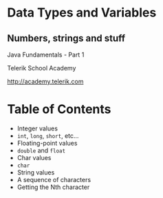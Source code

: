 <!-- section start -->

<!-- attr: {id: 'title', class: 'slide-title', hasScriptWrapper: true} -->

# Data Types and Variables
##  Numbers, strings and stuff
<div class="signature">
    <p class="signature-course">Java Fundamentals - Part 1</p>
    <p class="signature-initiative">Telerik School Academy</p>
    <a href="http://academy.telerik.com" class="signature-link">http://academy.telerik.com</a>
</div>

<!-- section start -->
<!-- attr: {id: 'table-of-contents'} -->
# Table of Contents

*   Integer values
  *   `int`, `long`, `short`, etc...
*   Floating-point values
  *   `double` and `float`
*   Char values
  *   `char`
*   String values
  * A sequence of characters
  * Getting the Nth character


<!-- section start -->
<!-- attr: {id: '', class: 'slide-title'} -->
#
##

<!-- section start -->
<!-- attr: {id: ''} -->
#
